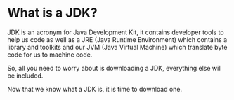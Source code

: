 # What is a JDK?

JDK is an acronym for Java Development Kit, it contains developer tools to help us code as well as a JRE (Java Runtime Environment) which contains a library and toolkits and our JVM (Java Virtual Machine) which translate byte code for us to machine code.

So, all you need to worry about is downloading a JDK, everything else will be included.

Now that we know what a JDK is, it is time to download one.
